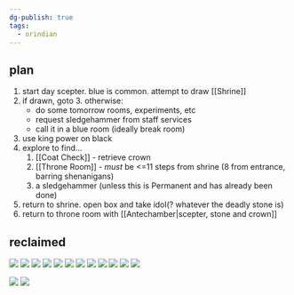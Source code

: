 ```yaml
---
dg-publish: true
tags:
  - orindian
---
```

## plan
1. start day scepter. blue is common. attempt to draw [[Shrine]]
2. if drawn, goto 3. otherwise:
	* do some tomorrow rooms, experiments, etc
	* request sledgehammer from staff services 
	* call it in a blue room (ideally break room)
3. use king power on black
4. explore to find...
	1. [[Coat Check]] - retrieve crown
	2.  [[Throne Room]] - *must* be <=11 steps from shrine (8 from entrance, barring shenanigans)
	3. a sledgehammer (unless this is Permanent and has already been done)
5. return to shrine. open box and take idol(? whatever the deadly stone is)
6. return to throne room with [[Antechamber|scepter, stone and crown]]

## reclaimed
![](https://i.imgur.com/R7pn5xv.jpeg)
![](https://i.imgur.com/IfSMcPm.jpeg)
![](https://i.imgur.com/ZhODwNw.jpeg)
![](https://i.imgur.com/0kLPiG7.jpeg)
![](https://i.imgur.com/KZQH3pC.jpeg)
![](https://i.imgur.com/rK9Z9at.jpeg)
![](https://i.imgur.com/H84pR0r.jpeg)
![](https://i.imgur.com/OUygZ2w.jpeg)
![](https://i.imgur.com/4NFDdUn.jpeg)
![](https://i.imgur.com/KcPWPKg.png)
![](https://i.imgur.com/W9Ecccd.png)
![](https://i.imgur.com/HgRGFiH.png)

![](https://i.imgur.com/7HuRPzl.png)
![](https://i.imgur.com/Lxk065z.jpeg)
